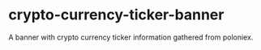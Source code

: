 # crypto-currency-ticker-banner
A banner with crypto currency ticker information gathered from poloniex. 
